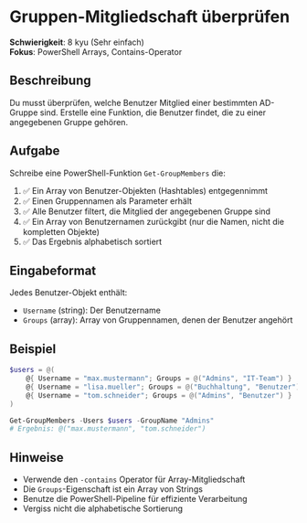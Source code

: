 # Gruppen-Mitgliedschaft überprüfen

**Schwierigkeit**: 8 kyu (Sehr einfach)  
**Fokus**: PowerShell Arrays, Contains-Operator  

## Beschreibung

Du musst überprüfen, welche Benutzer Mitglied einer bestimmten AD-Gruppe sind. Erstelle eine Funktion, die Benutzer findet, die zu einer angegebenen Gruppe gehören.

## Aufgabe

Schreibe eine PowerShell-Funktion `Get-GroupMembers` die:

1. ✅ Ein Array von Benutzer-Objekten (Hashtables) entgegennimmt
2. ✅ Einen Gruppennamen als Parameter erhält
3. ✅ Alle Benutzer filtert, die Mitglied der angegebenen Gruppe sind
4. ✅ Ein Array von Benutzernamen zurückgibt (nur die Namen, nicht die kompletten Objekte)
5. ✅ Das Ergebnis alphabetisch sortiert

## Eingabeformat

Jedes Benutzer-Objekt enthält:
- `Username` (string): Der Benutzername
- `Groups` (array): Array von Gruppennamen, denen der Benutzer angehört

## Beispiel

```powershell
$users = @(
    @{ Username = "max.mustermann"; Groups = @("Admins", "IT-Team") }
    @{ Username = "lisa.mueller"; Groups = @("Buchhaltung", "Benutzer") }
    @{ Username = "tom.schneider"; Groups = @("Admins", "Benutzer") }
)

Get-GroupMembers -Users $users -GroupName "Admins"
# Ergebnis: @("max.mustermann", "tom.schneider")
```

## Hinweise

- Verwende den `-contains` Operator für Array-Mitgliedschaft
- Die `Groups`-Eigenschaft ist ein Array von Strings
- Benutze die PowerShell-Pipeline für effiziente Verarbeitung
- Vergiss nicht die alphabetische Sortierung